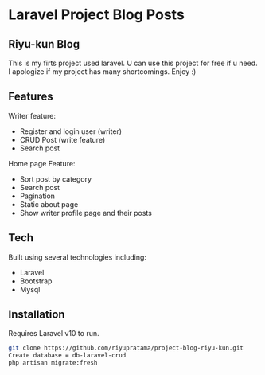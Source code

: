 # Laravel Project Blog Posts
## Riyu-kun Blog

This is my firts project used laravel. U can use this project for free if u need.
I apologize if my project has many shortcomings. Enjoy :)

## Features
Writer feature:
- Register and login user (writer)
- CRUD Post (write feature)
- Search post

Home page Feature:
- Sort post by category
- Search post
- Pagination
- Static about page
- Show writer profile page and their posts

## Tech

Built using several technologies including:

- Laravel
- Bootstrap
- Mysql

## Installation

Requires Laravel v10 to run.

```sh
git clone https://github.com/riyupratama/project-blog-riyu-kun.git
Create database = db-laravel-crud
php artisan migrate:fresh
```
